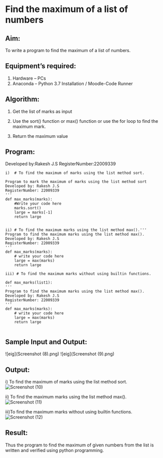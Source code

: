 # Find the maximum of a list of numbers
## Aim:
To write a program to find the maximum of a list of numbers.

## Equipment’s required:
1.	Hardware – PCs
2.	Anaconda – Python 3.7 Installation / Moodle-Code Runner

## Algorithm:
1.	Get the list of marks as input

2.	Use the sort() function or max() function or use the for loop to find the maximum mark.

3.	Return the maximum value

## Program:
Developed by:Rakesh J.S 
RegisterNumber:22009339 
```
i)	# To find the maximum of marks using the list method sort.

Program to mark the maximum of marks using the list method sort
Developed by: Rakesh J.S
RegisterNumber: 22009339
'''
def max_marks(marks):
    #Write your code here
    marks.sort()
    large = marks[-1]
    return large


ii)	# To find the maximum marks using the list method max().''' 
Program to find the maximum marks using the list method max().
Developed by: Rakesh J.S
RegisterNumber: 22009339
'''
def max_marks(marks):
    # write your code here
    large = max(marks)
    return large
    
iii) # To find the maximum marks without using builtin functions.

def max_marks(list1):
''' 
Program to find the maximum marks using the list method max().
Developed by: Rakesh J.S
RegisterNumber: 22009339
'''
def max_marks(marks):
    # write your code here
    large = max(marks)
    return large
           
```
## Sample Input and Output:
![eig](Screenshot (8).png)
![eig](Screenshot (9).png)
## Output:
i) To find the maximum of marks using the list method sort.
![Screenshot (10)](https://user-images.githubusercontent.com/121115650/214907366-56464702-2cf5-4bec-a7e3-0461e4092cf6.png)

ii)	To find the maximum marks using the list method max().
![Screenshot (11)](https://user-images.githubusercontent.com/121115650/214907461-6bb21aa6-1965-458a-b133-07679af7aeb6.png)

iii)To find the maximum marks without using builtin functions.
![Screenshot (12)](https://user-images.githubusercontent.com/121115650/214907580-50dadf2d-aec3-4334-9cb3-6e26c88c8052.png)

## Result:
Thus the program to find the maximum of given numbers from the list is written and verified using python programming.
